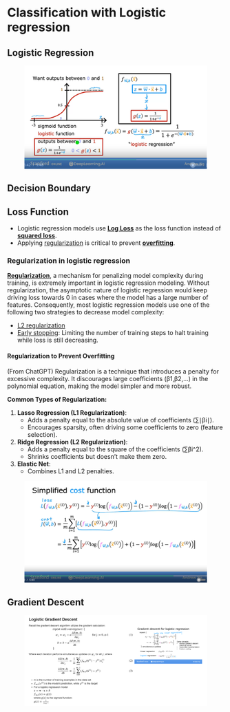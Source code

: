 # Classification with Logistic regression

## Logistic Regression

<figure><img src="../../.gitbook/assets/image (6) (1) (1) (1) (1).png" alt=""><figcaption></figcaption></figure>

## Decision Boundary



## Loss Function

* Logistic regression models use [**Log Loss**](https://developers.google.com/machine-learning/glossary#Log_Loss) as the loss function instead of [**squared loss**](https://developers.google.com/machine-learning/glossary#l2-loss).
* Applying [regularization](https://developers.google.com/machine-learning/crash-course/overfitting/regularization) is critical to prevent [**overfitting**](https://developers.google.com/machine-learning/glossary#overfitting).

### Regularization in logistic regression <a href="#regularization_in_logistic_regression" id="regularization_in_logistic_regression"></a>

[**Regularization**](https://developers.google.com/machine-learning/glossary#regularization), a mechanism for penalizing model complexity during training, is extremely important in logistic regression modeling. Without regularization, the asymptotic nature of logistic regression would keep driving loss towards 0 in cases where the model has a large number of features. Consequently, most logistic regression models use one of the following two strategies to decrease model complexity:

* [L2 regularization](https://developers.google.com/machine-learning/crash-course/overfitting/regularization)
* [Early stopping](https://developers.google.com/machine-learning/crash-course/overfitting/regularization#early_stopping_an_alternative_to_complexity-based_regularization): Limiting the number of training steps to halt training while loss is still decreasing.

#### **Regularization to Prevent Overfitting**

(From ChatGPT) Regularization is a technique that introduces a penalty for excessive complexity. It discourages large coefficients (β1,β2,…) in the polynomial equation, making the model simpler and more robust.

**Common Types of Regularization:**

1. **Lasso Regression (L1 Regularization)**:
   * Adds a penalty equal to the absolute value of coefficients (∑∣βi∣).
   * Encourages sparsity, often driving some coefficients to zero (feature selection).
2. **Ridge Regression (L2 Regularization)**:
   * Adds a penalty equal to the square of the coefficients (∑βi^2​).
   * Shrinks coefficients but doesn’t make them zero.
3. **Elastic Net**:
   * Combines L1 and L2 penalties.

<figure><img src="../../.gitbook/assets/image (1) (1) (1) (1) (2) (1) (1) (1).png" alt=""><figcaption></figcaption></figure>

## Gradient Descent

<figure><img src="../../.gitbook/assets/image (2) (1) (1) (2) (1) (1).png" alt=""><figcaption></figcaption></figure>
